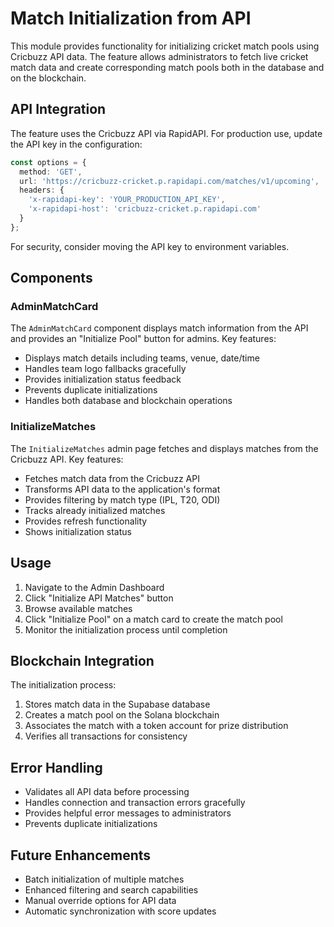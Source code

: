 # Match Initialization from API

This module provides functionality for initializing cricket match pools using Cricbuzz API data. The feature allows administrators to fetch live cricket match data and create corresponding match pools both in the database and on the blockchain.

## API Integration

The feature uses the Cricbuzz API via RapidAPI. For production use, update the API key in the configuration:

```typescript
const options = {
  method: 'GET',
  url: 'https://cricbuzz-cricket.p.rapidapi.com/matches/v1/upcoming',
  headers: {
    'x-rapidapi-key': 'YOUR_PRODUCTION_API_KEY',
    'x-rapidapi-host': 'cricbuzz-cricket.p.rapidapi.com'
  }
};
```

For security, consider moving the API key to environment variables.

## Components

### AdminMatchCard

The `AdminMatchCard` component displays match information from the API and provides an "Initialize Pool" button for admins. Key features:

- Displays match details including teams, venue, date/time
- Handles team logo fallbacks gracefully
- Provides initialization status feedback
- Prevents duplicate initializations
- Handles both database and blockchain operations

### InitializeMatches

The `InitializeMatches` admin page fetches and displays matches from the Cricbuzz API. Key features:

- Fetches match data from the Cricbuzz API
- Transforms API data to the application's format
- Provides filtering by match type (IPL, T20, ODI)
- Tracks already initialized matches
- Provides refresh functionality
- Shows initialization status

## Usage

1. Navigate to the Admin Dashboard
2. Click "Initialize API Matches" button
3. Browse available matches
4. Click "Initialize Pool" on a match card to create the match pool
5. Monitor the initialization process until completion

## Blockchain Integration

The initialization process:

1. Stores match data in the Supabase database
2. Creates a match pool on the Solana blockchain
3. Associates the match with a token account for prize distribution
4. Verifies all transactions for consistency

## Error Handling

- Validates all API data before processing
- Handles connection and transaction errors gracefully
- Provides helpful error messages to administrators
- Prevents duplicate initializations

## Future Enhancements

- Batch initialization of multiple matches
- Enhanced filtering and search capabilities
- Manual override options for API data
- Automatic synchronization with score updates
